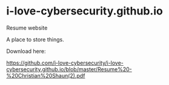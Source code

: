 # i-love-cybersecurity.github.io
Resume website

A place to store things.

Download here:

https://github.com/i-love-cybersecurity/i-love-cybersecurity.github.io/blob/master/Resume%20-%20Christian%20Shaun(2).pdf
